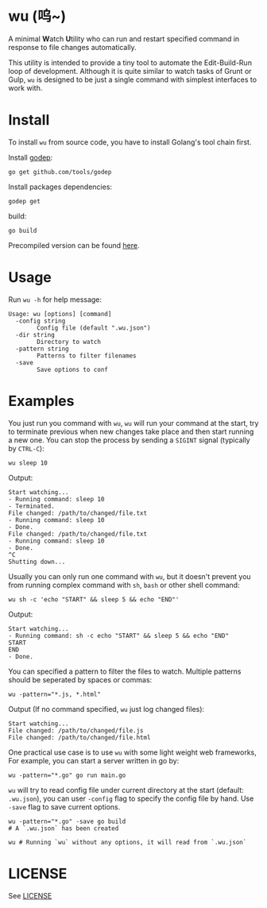 # wu (呜~)

A minimal **W**atch **U**tility who can run and restart specified command in
response to file changes automatically.

This utility is intended to provide a tiny tool to automate the Edit-Build-Run
loop of development. Although it is quite similar to watch tasks of Grunt or Gulp,
`wu` is designed to be just a single command with simplest interfaces to work with.

# Install

To install `wu` from source code, you have to install Golang's tool chain first.

Install [godep](https://github.com/tools/godep):
```
go get github.com/tools/godep
```
Install packages dependencies:
```
godep get
```
build:
```
go build
```

Precompiled version can be found [here](https://github.com/shanzi/wu/releases).

# Usage

Run `wu -h` for help message:

```
Usage: wu [options] [command]
  -config string
        Config file (default ".wu.json")
  -dir string
        Directory to watch
  -pattern string
        Patterns to filter filenames
  -save
        Save options to conf
```

# Examples

You just run you command with `wu`, `wu` will run your command at the start,
try to terminate previous when new changes take place and then start running a new one.
You can stop the process by sending a `SIGINT` signal (typically by `CTRL-C`):

```
wu sleep 10
```

Output:
```
Start watching...
- Running command: sleep 10
- Terminated.
File changed: /path/to/changed/file.txt
- Running command: sleep 10
- Done.
File changed: /path/to/changed/file.txt
- Running command: sleep 10
- Done.
^C
Shutting down...
```

Usually you can only run one command with `wu`, but it doesn't prevent you from
running complex command with `sh`, `bash` or other shell command:

```
wu sh -c 'echo "START" && sleep 5 && echo "END"'
```

Output:
```
Start watching...
- Running command: sh -c echo "START" && sleep 5 && echo "END"
START
END
- Done.
```

You can specified a pattern to filter the files to watch. Multiple patterns
should be seperated by spaces or commas:

```
wu -pattern="*.js, *.html"
```

Output (If no command specified, `wu` just log changed files):

```
Start watching...
File changed: /path/to/changed/file.js
File changed: /path/to/changed/file.html
```

One practical use case is to use `wu` with some light weight web frameworks,
For example, you can start a server written in go by:

```
wu -pattern="*.go" go run main.go
```

`wu` will try to read config file under current directory at the start (default: `.wu.json`),
you can user `-config` flag to specify the config file by hand. Use `-save` flag to save
current options.

```
wu -pattern="*.go" -save go build
# A `.wu.json` has been created

wu # Running `wu` without any options, it will read from `.wu.json`
```

# LICENSE

See [LICENSE](./LICENSE)
